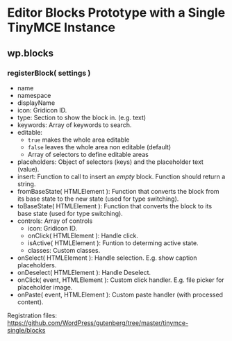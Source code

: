 # Editor Blocks Prototype with a Single TinyMCE Instance

## wp.blocks

### registerBlock( settings )

* name
* namespace
* displayName
* icon: Gridicon ID.
* type: Section to show the block in. (e.g. text)
* keywords: Array of keywords to search.
* editable:
  * `true` makes the whole area editable
  * `false` leaves the whole area non editable (default)
  * Array of selectors to define editable areas
* placeholders: Object of selectors (keys) and the placeholder text (value).
* insert: Function to call to insert an _empty_ block. Function should return a string.
* fromBaseState( HTMLElement ): Function that converts the block from its base state to the new state (used for type switching).
* toBaseState( HTMLElement ): Function that converts the block to its base state (used for type switching).
* controls: Array of controls
  * icon: Gridicon ID.
  * onClick( HTMLElement ): Handle click.
  * isActive( HTMLElement ): Funtion to determing active state.
  * classes: Custom classes.
* onSelect( HTMLElement ): Handle selection. E.g. show caption placeholders.
* onDeselect( HTMLElement ): Handle Deselect.
* onClick( event, HTMLElement ): Custom click handler. E.g. file picker for placeholder image.
* onPaste( event, HTMLElement ): Custom paste handler (with processed content).

Registration files: https://github.com/WordPress/gutenberg/tree/master/tinymce-single/blocks
